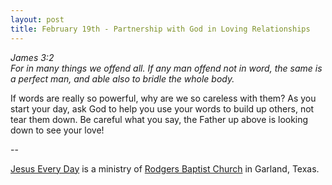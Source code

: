 ```yaml
---
layout: post
title: February 19th - Partnership with God in Loving Relationships
---
```


_James 3:2  
For in many things we offend all. If any man offend not in word, the
same is a perfect man, and able also to bridle the whole body._

If words are really so powerful, why are we so careless with them?
As you start your day, ask God to help you use your words to build up
others, not tear them down. Be careful what you say, the Father up
above is looking down to see your love!

 --

<a href=http://jesuseveryday.net>Jesus Every Day</a> is a ministry of <a href=http://rodgersbaptist.net>Rodgers Baptist Church</a> in Garland, Texas.
